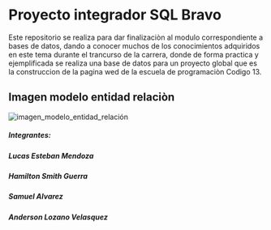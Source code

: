 # Proyecto integrador SQL Bravo

Este repositorio se realiza para dar finalizaciòn al modulo correspondiente a bases de datos, dando a conocer muchos de los conocimientos adquiridos en este tema durante el trancurso de la carrera, donde de forma practica y ejemplificada se realiza una base de datos para un proyecto global que es la construccion de la pagina wed de la escuela de programaciòn Codigo 13.



## Imagen modelo entidad relaciòn

![imagen_modelo_entidad_relación](https://user-images.githubusercontent.com/105325885/179423108-23b2b1bd-fabe-4ecf-b285-581df450921e.png)



##### Integrantes:

##### Lucas Esteban Mendoza
##### Hamilton Smith Guerra
##### Samuel Alvarez
##### Anderson Lozano Velasquez

